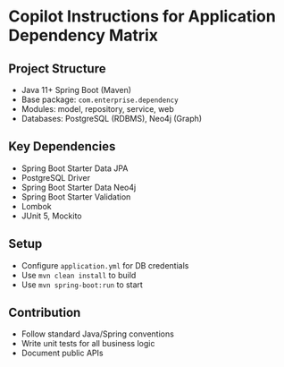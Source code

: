 # Copilot Instructions for Application Dependency Matrix

## Project Structure
- Java 11+ Spring Boot (Maven)
- Base package: `com.enterprise.dependency`
- Modules: model, repository, service, web
- Databases: PostgreSQL (RDBMS), Neo4j (Graph)

## Key Dependencies
- Spring Boot Starter Data JPA
- PostgreSQL Driver
- Spring Boot Starter Data Neo4j
- Spring Boot Starter Validation
- Lombok
- JUnit 5, Mockito

## Setup
- Configure `application.yml` for DB credentials
- Use `mvn clean install` to build
- Use `mvn spring-boot:run` to start

## Contribution
- Follow standard Java/Spring conventions
- Write unit tests for all business logic
- Document public APIs
